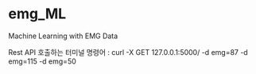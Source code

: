 # emg_ML

Machine Learning with EMG Data

Rest API 호출하는 터미널 명령어 : curl -X GET 127.0.0.1:5000/ -d emg=87 -d emg=115 -d emg=50
